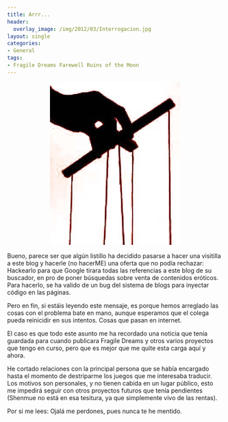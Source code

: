 ```yaml
---
title: Arrr...
header:
  overlay_image: /img/2012/03/Interrogacion.jpg
layout: single
categories:
- General
tags:
- Fragile Dreams Farewell Ruins of the Moon
---
```

<center><img src="/img/2011/03/marioneta.jpg" width="304" height="380" /></center>

Bueno, parece ser que algún listillo ha decidido pasarse a hacer una visitilla 
a este blog y hacerle (no hacerME) una oferta que no podía rechazar: Hackearlo 
para que Google tirara todas las referencias a este blog de su buscador, en pro 
de poner búsquedas sobre venta de contenidos eróticos. Para hacerlo, se ha valido 
de un bug del sistema de blogs para inyectar código en las páginas.

Pero en fin, si estáis leyendo este mensaje, es porque hemos arreglado las cosas 
con el problema bate en mano, aunque esperamos que el colega pueda reinicidir en sus 
intentos. Cosas que pasan en internet.

El caso es que todo este asunto me ha recordado una noticia que tenía guardada para 
cuando publicara Fragile Dreams y otros varios proyectos que tengo en curso, pero que 
es mejor que me quite esta carga aquí y ahora.

He cortado relaciones con la principal persona que se había encargado hasta el momento 
de destriparme los juegos que me interesaba traducir. Los motivos son personales, y no 
tienen cabida en un lugar público, esto me impedirá seguir con otros proyectos futuros 
que tenía pendientes (Shenmue no está en esa tesitura, ya que simplemente vivo de las 
rentas).

Por si me lees: Ojalá me perdones, pues nunca te he mentido.
